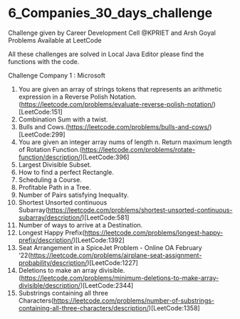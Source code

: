 # 6_Companies_30_days_challenge

Challenge given by Career Development Cell @KPRIET and Arsh Goyal Problems Available at LeetCode

All these challenges are solved in Local Java Editor please find the functions with the code.

Challenge Company 1 : Microsoft 
1.  You are given an array of strings tokens that represents an arithmetic expression in a Reverse Polish Notation.(https://leetcode.com/problems/evaluate-reverse-polish-notation/)[LeetCode:151]
2.	Combination Sum with a twist.
3.	Bulls and Cows.(https://leetcode.com/problems/bulls-and-cows/)[LeetCode:299]
4.	You are given an integer array nums of length n. Return maximum length of Rotation Function.(https://leetcode.com/problems/rotate-function/description/)[LeetCode:396]
5.	Largest Divisible Subset.
6.	How to find a perfect Rectangle.
7.	Scheduling a Course.
8.	Profitable Path in a Tree.
9.	Number of Pairs satisfying Inequality.
10.	Shortest Unsorted continuous Subarray(https://leetcode.com/problems/shortest-unsorted-continuous-subarray/description/)[LeetCode:581]
11.	Number of ways to arrive at a Destination.
12.	Longest Happy Prefix(https://leetcode.com/problems/longest-happy-prefix/description/)[LeetCode:1392]
13.	Seat Arrangement in a SpiceJet Problem - Online OA February ‘22(https://leetcode.com/problems/airplane-seat-assignment-probability/description/)[LeetCode:1227]
14.	Deletions to make an array divisible.(https://leetcode.com/problems/minimum-deletions-to-make-array-divisible/description/)[LeetCode:2344]
15.	Substrings containing all three Characters(https://leetcode.com/problems/number-of-substrings-containing-all-three-characters/description/)[LeetCode:1358]
